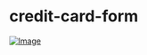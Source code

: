 # credit-card-form
<a href="https://rojansapkota.com.np/">
         <img alt="Image" src="https://image.thum.io/get/width/1200/png/wait/1/https://rojangamingyt.github.io/credit-card-form/">
      </a>
